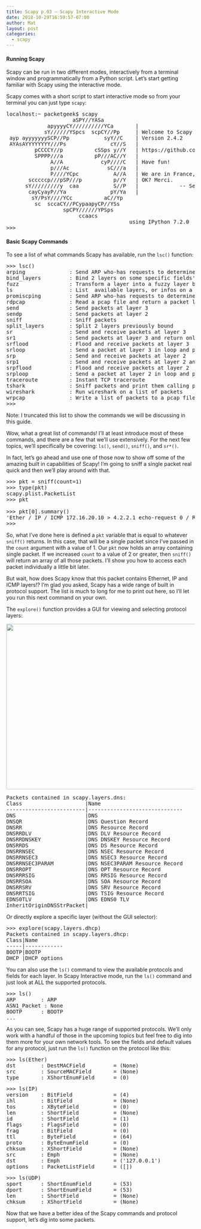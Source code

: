 ```yaml
---
title: Scapy p.03 – Scapy Interactive Mode
date: 2018-10-29T16:59:57-07:00
author: Mat
layout: post
categories:
  - scapy
---
```


#### Running Scapy

Scapy can be run in two different modes, interactively from a terminal window and programmatically from a Python script. Let&#8217;s start getting familiar with Scapy using the interactive mode.

Scapy comes with a short script to start interactive mode so from your terminal you can just type `scapy`:

<pre class="lang:default decode:true ">localhost:~ packetgeek$ scapy
                     aSPY//YASa
             apyyyyCY//////////YCa       |
            sY//////YSpcs  scpCY//Pp     | Welcome to Scapy
 ayp ayyyyyyySCP//Pp           syY//C    | Version 2.4.2
 AYAsAYYYYYYYY///Ps              cY//S   |
         pCCCCY//p          cSSps y//Y   | https://github.com/secdev/scapy
         SPPPP///a          pP///AC//Y   |
              A//A            cyP////C   | Have fun!
              p///Ac            sC///a   |
              P////YCpc           A//A   | We are in France, we say Skappee.
       scccccp///pSP///p          p//Y   | OK? Merci.
      sY/////////y  caa           S//P   |             -- Sebastien Chabal
       cayCyayP//Ya              pY/Ya   |
        sY/PsY////YCc          aC//Yp
         sc  sccaCY//PCypaapyCP//YSs
                  spCPY//////YPSps
                       ccaacs
                                       using IPython 7.2.0
&gt;&gt;&gt;</pre>

#### <!--more-->Basic Scapy Commands

To see a list of what commands Scapy has available, run the `lsc()` function:

<pre class="lang:default decode:true ">&gt;&gt;&gt; lsc()
arping              : Send ARP who-has requests to determine which hosts are up
bind_layers         : Bind 2 layers on some specific fields' values
fuzz                : Transform a layer into a fuzzy layer by replacing some default values by random objects
ls                  : List  available layers, or infos on a given layer
promiscping         : Send ARP who-has requests to determine which hosts are in promiscuous mode
rdpcap              : Read a pcap file and return a packet list
send                : Send packets at layer 3
sendp               : Send packets at layer 2
sniff               : Sniff packets
split_layers        : Split 2 layers previously bound
sr                  : Send and receive packets at layer 3
sr1                 : Send packets at layer 3 and return only the first answer
srflood             : Flood and receive packets at layer 3
srloop              : Send a packet at layer 3 in loop and print the answer each time
srp                 : Send and receive packets at layer 2
srp1                : Send and receive packets at layer 2 and return only the first answer
srpflood            : Flood and receive packets at layer 2
srploop             : Send a packet at layer 2 in loop and print the answer each time
traceroute          : Instant TCP traceroute
tshark              : Sniff packets and print them calling pkt.show(), a bit like text wireshark
wireshark           : Run wireshark on a list of packets
wrpcap              : Write a list of packets to a pcap file
&gt;&gt;&gt;</pre>

<p class="caption">
  Note: I truncated this list to show the commands we will be discussing in this guide.
</p>

Wow, what a great list of commands! I&#8217;ll at least introduce most of these commands, and there are a few that we&#8217;ll use extensively. For the next few topics, we&#8217;ll specifically be covering: `ls()`, `send()`, `sniff()`, and `sr*()`.

In fact, let&#8217;s go ahead and use one of those now to show off some of the amazing built in capabilities of Scapy! I&#8217;m going to sniff a single packet real quick and then we&#8217;ll play around with that.

<pre class="lang:default decode:true ">&gt;&gt;&gt; pkt = sniff(count=1)
&gt;&gt;&gt; type(pkt)
scapy.plist.PacketList
&gt;&gt;&gt; pkt

&gt;&gt;&gt; pkt[0].summary()
'Ether / IP / ICMP 172.16.20.10 &gt; 4.2.2.1 echo-request 0 / Raw'
&gt;&gt;&gt;</pre>

So, what I&#8217;ve done here is defined a `pkt` variable that is equal to whatever `sniff()` returns. In this case, that will be a single packet since I&#8217;ve passed in the `count` argument with a value of 1. Our `pkt` now holds an array containing single packet. If we increased `count` to a value of 2 or greater, then `sniff()` will return an array of all those packets. I&#8217;ll show you how to access each packet individually a little bit later.

But wait, how does Scapy know that this packet contains Ethernet, IP and ICMP layers!? I&#8217;m glad you asked, Scapy has a wide range of built in protocol support. The list is much to long for me to print out here, so I&#8217;ll let you run this next command on your own.

The `explore()`&nbsp;function provides a GUI for viewing and selecting protocol layers:

<img class="aligncenter size-large" src="{{ site.url }}/static/img/_posts/scapy-explore.png" alt="" width="650" height="442" sizes="(max-width: 650px) 100vw, 650px" /> 

<pre class="lang:default decode:true  ">Packets contained in scapy.layers.dns:
Class                    |Name
-------------------------|------------------------------
DNS                      |DNS
DNSQR                    |DNS Question Record
DNSRR                    |DNS Resource Record
DNSRRDLV                 |DNS DLV Resource Record
DNSRRDNSKEY              |DNS DNSKEY Resource Record
DNSRRDS                  |DNS DS Resource Record
DNSRRNSEC                |DNS NSEC Resource Record
DNSRRNSEC3               |DNS NSEC3 Resource Record
DNSRRNSEC3PARAM          |DNS NSEC3PARAM Resource Record
DNSRROPT                 |DNS OPT Resource Record
DNSRRRSIG                |DNS RRSIG Resource Record
DNSRRSOA                 |DNS SOA Resource Record
DNSRRSRV                 |DNS SRV Resource Record
DNSRRTSIG                |DNS TSIG Resource Record
EDNS0TLV                 |DNS EDNS0 TLV
InheritOriginDNSStrPacket|</pre>

Or directly explore a specific layer (without the GUI selector):

<pre class="lang:default decode:true">&gt;&gt;&gt; explore(scapy.layers.dhcp)
Packets contained in scapy.layers.dhcp:
Class|Name
-----|------------
BOOTP|BOOTP
DHCP |DHCP options</pre>

You can also use the `ls()`&nbsp;command to view the available protocols and fields for each layer. In Scapy Interactive mode, run the `ls()` command and just look at ALL the supported protocols.

<pre class="lang:default decode:true">&gt;&gt;&gt; ls()
ARP        : ARP
ASN1_Packet : None
BOOTP      : BOOTP
...</pre>

As you can see, Scapy has a huge range of supported protocols. We&#8217;ll only work with a handful of those in the upcoming topics but feel free to dig into them more for your own network tools. To see the fields and default values for any protocol, just run the `ls()` function on the protocol like this:

<pre class="lang:default decode:true">&gt;&gt;&gt; ls(Ether)
dst        : DestMACField         = (None)
src        : SourceMACField       = (None)
type       : XShortEnumField      = (0)</pre>

<pre class="lang:default decode:true ">&gt;&gt;&gt; ls(IP)
version    : BitField             = (4)
ihl        : BitField             = (None)
tos        : XByteField           = (0)
len        : ShortField           = (None)
id         : ShortField           = (1)
flags      : FlagsField           = (0)
frag       : BitField             = (0)
ttl        : ByteField            = (64)
proto      : ByteEnumField        = (0)
chksum     : XShortField          = (None)
src        : Emph                 = (None)
dst        : Emph                 = ('127.0.0.1')
options    : PacketListField      = ([])</pre>

<pre class="lang:default decode:true ">&gt;&gt;&gt; ls(UDP)
sport      : ShortEnumField       = (53)
dport      : ShortEnumField       = (53)
len        : ShortField           = (None)
chksum     : XShortField          = (None)</pre>

Now that we have a better idea of the Scapy commands and protocol support, let&#8217;s dig into some packets.